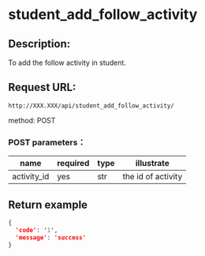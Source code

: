 # student_add_follow_activity
## Description:
 To add the follow activity in student.
## Request URL:
`http://XXX.XXX/api/student_add_follow_activity/`

method: POST

### POST parameters：
| name        | required | type | illustrate                                        |
|-------------|----------|------|---------------------------------------------------|
| activity_id | yes      | str  | the id of activity                                |


## Return example
```json
{
  'code': '1', 
  'message': 'success'
}
```